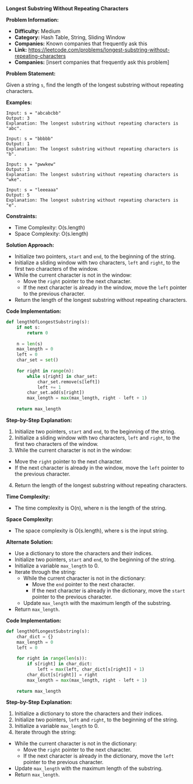 **Longest Substring Without Repeating Characters**

**Problem Information:**

- **Difficulty:** Medium
- **Category:** Hash Table, String, Sliding Window
- **Companies:** Known companies that frequently ask this
- **Link:** https://leetcode.com/problems/longest-substring-without-repeating-characters
- **Companies:** [insert companies that frequently ask this problem]

**Problem Statement:**

Given a string `s`, find the length of the longest substring without repeating characters.

**Examples:**

```
Input: s = "abcabcbb"
Output: 3
Explanation: The longest substring without repeating characters is "abc".

Input: s = "bbbbb"
Output: 1
Explanation: The longest substring without repeating characters is "b".

Input: s = "pwwkew"
Output: 3
Explanation: The longest substring without repeating characters is "wke".

Input: s = "leeeaaa"
Output: 5
Explanation: The longest substring without repeating characters is "e".
```

**Constraints:**

- Time Complexity: O(s.length)
- Space Complexity: O(s.length)

**Solution Approach:**

- Initialize two pointers, `start` and `end`, to the beginning of the string.
- Initialize a sliding window with two characters, `left` and `right`, to the first two characters of the window.
- While the current character is not in the window:
  - Move the `right` pointer to the next character.
  - If the next character is already in the window, move the `left` pointer to the previous character.
- Return the length of the longest substring without repeating characters.

**Code Implementation:**
```python
def lengthOfLongestSubstring(s):
    if not s:
        return 0
    
    n = len(s)
    max_length = 0
    left = 0
    char_set = set()
    
    for right in range(n):
        while s[right] in char_set:
            char_set.remove(s[left])
            left += 1
        char_set.add(s[right])
        max_length = max(max_length, right - left + 1)
    
    return max_length
```

**Step-by-Step Explanation:**

1. Initialize two pointers, `start` and `end`, to the beginning of the string.
2. Initialize a sliding window with two characters, `left` and `right`, to the first two characters of the window.
3. While the current character is not in the window:
  - Move the `right` pointer to the next character.
  - If the next character is already in the window, move the `left` pointer to the previous character.
4. Return the length of the longest substring without repeating characters.

**Time Complexity:**

- The time complexity is O(n), where n is the length of the string.

**Space Complexity:**

- The space complexity is O(s.length), where s is the input string.

**Alternate Solution:**

- Use a dictionary to store the characters and their indices.
- Initialize two pointers, `start` and `end`, to the beginning of the string.
- Initialize a variable `max_length` to 0.
- Iterate through the string:
  - While the current character is not in the dictionary:
    - Move the `end` pointer to the next character.
    - If the next character is already in the dictionary, move the `start` pointer to the previous character.
  - Update `max_length` with the maximum length of the substring.
- Return `max_length`.

**Code Implementation:**
```python
def lengthOfLongestSubstring(s):
    char_dict = {}
    max_length = 0
    left = 0
    
    for right in range(len(s)):
        if s[right] in char_dict:
            left = max(left, char_dict[s[right]] + 1)
        char_dict[s[right]] = right
        max_length = max(max_length, right - left + 1)
    
    return max_length
```

**Step-by-Step Explanation:**

1. Initialize a dictionary to store the characters and their indices.
2. Initialize two pointers, `left` and `right`, to the beginning of the string.
3. Initialize a variable `max_length` to 0.
4. Iterate through the string:
  - While the current character is not in the dictionary:
    - Move the `right` pointer to the next character.
    - If the next character is already in the dictionary, move the `left` pointer to the previous character.
  - Update `max_length` with the maximum length of the substring.
- Return `max_length`.